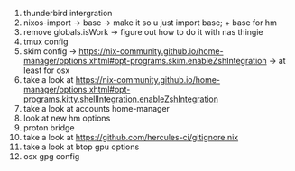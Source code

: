 1. thunderbird intergration 
2. nixos-import -> base -> make it so u just import base; + base for hm
3. remove globals.isWork -> figure out how to do it with nas thingie
4. tmux config
5. skim config -> https://nix-community.github.io/home-manager/options.xhtml#opt-programs.skim.enableZshIntegration
-> at least for osx
6. take a look at https://nix-community.github.io/home-manager/options.xhtml#opt-programs.kitty.shellIntegration.enableZshIntegration
7. take a look at accounts home-manager
8. look at new hm options
9. proton bridge
10. take a look at https://github.com/hercules-ci/gitignore.nix
11. take a look at btop gpu options
12. osx gpg config
